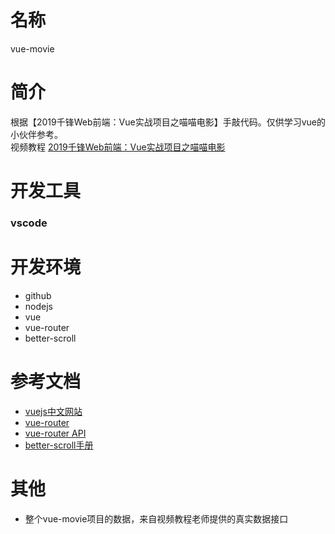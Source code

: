 # 名称 
vue-movie

# 简介
根据【2019千锋Web前端：Vue实战项目之喵喵电影】手敲代码。仅供学习vue的小伙伴参考。<br>
视频教程 [2019千锋Web前端：Vue实战项目之喵喵电影](https://www.bilibili.com/video/av47535390)

# 开发工具
### vscode

# 开发环境
- github
- nodejs
- vue
- vue-router
- better-scroll
# 参考文档
- [vuejs中文网站](https://cn.vuejs.org/)
- [vue-router](https://router.vuejs.org/zh/guide/#html)
- [vue-router API](https://router.vuejs.org/zh/api/#router-link)
- [better-scroll手册](http://ustbhuangyi.github.io/better-scroll/doc/api.html)
# 其他
- 整个vue-movie项目的数据，来自视频教程老师提供的真实数据接口
